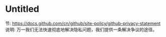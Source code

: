 # Untitled

节: https://docs.github.com/cn/github/site-policy/github-privacy-statement
说明: 万一我们无法快速彻底地解决隐私问题，我们提供一条解决争议的途径。